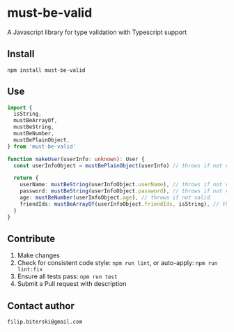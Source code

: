 # must-be-valid

A Javascript library for type validation with Typescript support

## Install

`npm install must-be-valid`

## Use

```ts
import {
  isString,
  mustBeArrayOf,
  mustBeString,
  mustBeNumber,
  mustBePlainObject,
} from 'must-be-valid'

function makeUser(userInfo: unknown): User {
  const userInfoObject = mustBePlainObject(userInfo) // throws if not valid

  return {
    userName: mustBeString(userInfoObject.userName), // throws if not valid
    password: mustBeString(userInfoObject.password), // throws if not valid
    age: mustBeNumber(userInfoObject.age), // throws if not valid
    friendIds: mustBeArrayOf(userInfoObject.friendIds, isString), // throws  if not valid
  }
}
```

## Contribute

1. Make changes
2. Check for consistent code style: `npm run lint`, or auto-apply: `npm run lint:fix`
3. Ensure all tests pass: `npm run test`
4. Submit a Pull request with description

## Contact author

`filip.biterski@gmail.com`
